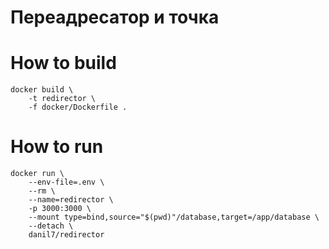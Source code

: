 # Переадресатор и точка

# How to build

```
docker build \
    -t redirector \
    -f docker/Dockerfile .
```

# How to run

```
docker run \
    --env-file=.env \
    --rm \
    --name=redirector \
    -p 3000:3000 \
    --mount type=bind,source="$(pwd)"/database,target=/app/database \
    --detach \
    danil7/redirector
```
